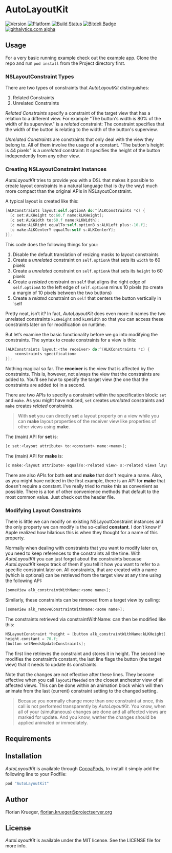 # AutoLayoutKit

[![Version](https://cocoapod-badges.herokuapp.com/v/AutoLayoutKit/badge.png)](http://cocoadocs.org/docsets/AutoLayoutKit)
[![Platform](https://cocoapod-badges.herokuapp.com/p/AutoLayoutKit/badge.png)](http://cocoadocs.org/docsets/AutoLayoutKit)
[![Build Status](https://travis-ci.org/floriankrueger/AutoLayoutKit.png?branch=master)](https://travis-ci.org/floriankrueger/AutoLayoutKit)
[![Bitdeli Badge](https://d2weczhvl823v0.cloudfront.net/floriankrueger/autolayoutkit/trend.png)](https://bitdeli.com/free "Bitdeli Badge")
[![githalytics.com alpha](https://cruel-carlota.pagodabox.com/c7369c0e37dfc2c4abd9d34a4f755453 "githalytics.com")](http://githalytics.com/floriankrueger/AutoLayoutKit)

## Usage

For a very basic running example check out the example app. Clone the repo and run `pod install` from the Project directory first.

### NSLayoutConstraint Types

There are two types of constraints that *AutoLayoutKit* distinguishes:

1. Related Constraints
2. Unrelated Constraints

*Related Constraints* specify a constraint of the target view that has a relation to a different view. For example "The button's width is 80% of the width of its superview." is a *related* constraint: The constraint specifies that the width of the button is relating to the width of the button's superview.

*Unrelated Constraints* are constraints that only deal with the view they belong to. All of them involve the usage of a constant. "The button's height is 44 pixels" is a *unrelated* constraint: It specifies the height of the button independently from any other view.

### Creating NSLayoutConstraint Instances

*AutoLayoutKit* tries to provide you with a DSL that makes it possible to create layout constraints in a natural language that is (by the way) much more compact than the original APIs in NSLayoutConstraint.

A typical layout is created like this:

```Objective-C
[ALKConstraints layout:self.optionA do:^(ALKConstraints *c) {
  [c set:ALKHeight to:60.f name:kLKHeight];
  [c set:ALKWidth to:60.f name:kLKWidth];
  [c make:ALKRight equalTo:self.optionB s:ALKLeft plus:-10.f];
  [c make:ALKCenterY equalTo:self s:ALKCenterY];
}];
```

This code does the following things for you:

1. Disable the default translation of resizing masks to layout constraints
2. Create a *unrelated* constraint on `self.optionA` that sets its `width` to 60 pixels
3. Create a *unrelated* constraint on `self.optionA` that sets its `height` to 60 pixels
4. Create a *related* constraint on `self` that aligns the right edge of `self.optionA` to the left edge of `self.optionB` minus 10 pixels (to create a margin of 10 pixels between the two buttons)
5. Create a *related* constraint on `self` that centers the button vertically in `self

Pretty neat, isn’t it? In fact, *AutoLayoutKit* does even more: it names the two unrelated constraints `kLKHeight` and `kLKWidth` so that you can access these constraints later on for modification on runtime.

But let’s examine the basic functionality before we go into modifying the constraints. The syntax to create constraints for a view is this:

```Objective-C
[ALKConstraints layout:<the receiver> do:^(ALKConstraints *c) {
    <constraints specification>
}];
```

Nothing magical so far. The **receiver** is the view that is affected by the constraints. This is, however, not always the view that the constraints are added to. You’ll see how to specify the target view (the one that the constraints are added to) in a second.

There are two APIs to specify a constraint within the specification block: `set` and `make`. As you might have noticed, `set` creates *unrelated* constraints and `make` creates *related* constraints.

> With **set** you can directly **set** a layout property on a view while you can **make** layout properties of the receiver view like properties of other views using **make**.

The (main) API for **set** is:

```Objective-C
[c set:<layout attribute> to:<constant> name:<name>];
```

The (main) API for **make** is:

```Objective-C
[c make:<layout attribute> equalTo:<related view> s:<related views layout attribute> plus:<constant>];
```

There are also APIs for both **set** and **make** that don't require a name. Also, as you might have noticed in the first example, there is an API for **make** that doesn't require a constant. I've really tried to make this as convenient as possible. There is a ton of other convenience methods that default to the most common value. Just check out the header file.

### Modifying Layout Constraints

There is little we can modify on existing NSLayoutConstraint instances and the only property we can modify is the so-called **constant**. I don’t know if Apple realized how hilarious this is when they thought for a name of this property.

Normally when dealing with constraints that you want to modify later on, you need to keep references to the constraints all the time. With *AutoLayoutKit* you can just forget about the constraints because *AutoLayoutKit* keeps track of them if you tell it how you want to refer to a specific constraint later on. All constraints, that are created with a name (which is optional) can be retrieved from the target view at any time using the following API:

```Objective-C
[someView alk_constraintWithName:<some name>];
```
	
Similarly, these constraints can be removed from a target view by calling:

```Objective-C
[someView alk_removeConstraintWithName:<some name>];
```
	
The constraints retrieved via constraintWithName: can then be modified like this:

```Objective-C
NSLayoutConstraint *height = [button alk_constraintWithName:kLKHeight];
height.constant = 70.f;
[button setNeedsUpdateConstraints];
```
    
The first line retrieves the constraint and stores it in height. The second line modifies the constraint’s constant, the last line flags the button (the target view) that it needs to update its constraints.

Note that the changes are not effective after these lines. They become effective when you call `layoutIfNeeded` on the closest anchestor view of all affected views. This can be done within an animation block which will then animate from the last (current) constraint setting to the changed setting.

> Because you normally change more than one constraint at once, this call is not performed transparently by *AutoLayoutKit*. You know, when all of your (simultaneous) changes are done and all affected views are marked for update. And you know, wether the changes should be applied animated or immediately.

## Requirements

## Installation

*AutoLayoutKit* is available through [CocoaPods](http://cocoapods.org), to install
it simply add the following line to your Podfile:

```Ruby
pod "AutoLayoutKit"
```

## Author

Florian Krueger, florian.krueger@projectserver.org

## License

*AutoLayoutKit* is available under the MIT license. See the LICENSE file for more info.





